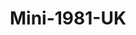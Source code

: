 ---
    title: Mini-1981-UK
    slug: Mini-1981-UK
    description:
    code: Mini-1981-UK
    image: https://cmdiy-archive.s3.us-east-1.amazonaws.com/adverts/images/Mini-1981-UK.jpeg
    download: https://cmdiy-archive.s3.us-east-1.amazonaws.com/adverts/documents/Mini-1981-UK.pdf
---